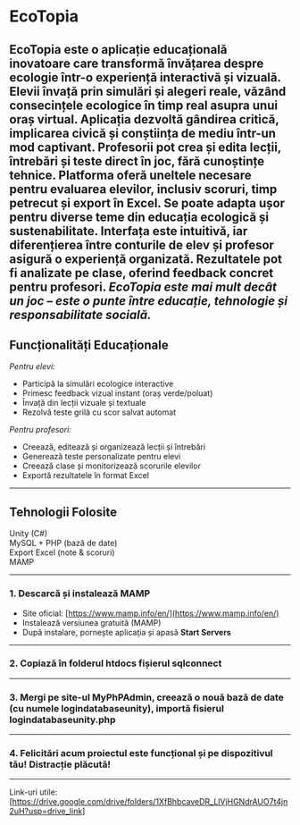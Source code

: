 # EcoTopia 
 EcoTopia este o aplicație educațională inovatoare care transformă învățarea despre ecologie într-o experiență interactivă și vizuală.
Elevii învață prin simulări și alegeri reale, văzând consecințele ecologice în timp real asupra unui oraș virtual.
Aplicația dezvoltă gândirea critică, implicarea civică și conștiința de mediu într-un mod captivant.
Profesorii pot crea și edita lecții, întrebări și teste direct în joc, fără cunoștințe tehnice.
Platforma oferă uneltele necesare pentru evaluarea elevilor, inclusiv scoruri, timp petrecut și export în Excel.
Se poate adapta ușor pentru diverse teme din educația ecologică și sustenabilitate.
Interfața este intuitivă, iar diferențierea între conturile de elev și profesor asigură o experiență organizată.
Rezultatele pot fi analizate pe clase, oferind feedback concret pentru profesori.
***EcoTopia este mai mult decât un joc – este o punte între educație, tehnologie și responsabilitate socială.***
--
## Funcționalități Educaționale
 *Pentru elevi:*
- Participă la simulări ecologice interactive
- Primesc feedback vizual instant (oraș verde/poluat)
- Învață din lecții vizuale și textuale
- Rezolvă teste grilă cu scor salvat automat

 *Pentru profesori:*
- Creează, editează și organizează lecții și întrebări
- Generează teste personalizate pentru elevi
- Creează clase și monitorizează scorurile elevilor
- Exportă rezultatele în format Excel

---

##  Tehnologii Folosite

 Unity (C#)  
 MySQL + PHP (bază de date)  
 Export Excel (note & scoruri)  
 MAMP
 
---
### 1. Descarcă și instalează MAMP

- Site oficial: [https://www.mamp.info/en/](https://www.mamp.info/en/)
- Instalează versiunea gratuită (MAMP)
- După instalare, pornește aplicația și apasă **Start Servers**
---

### 2. Copiază în folderul htdocs fișierul sqlconnect
---
### 3. Mergi pe site-ul MyPhPAdmin, creează o nouă bază de date (cu numele logindatabaseunity), importă fisierul logindatabaseunity.php
---
### 4. Felicitări acum proiectul este funcțional și pe dispozitivul tău! Distracție plăcută!
---
Link-uri utile:[https://drive.google.com/drive/folders/1XfBhbcaveDR_LlVjHGNdrAUO7t4jn2uH?usp=drive_link]



